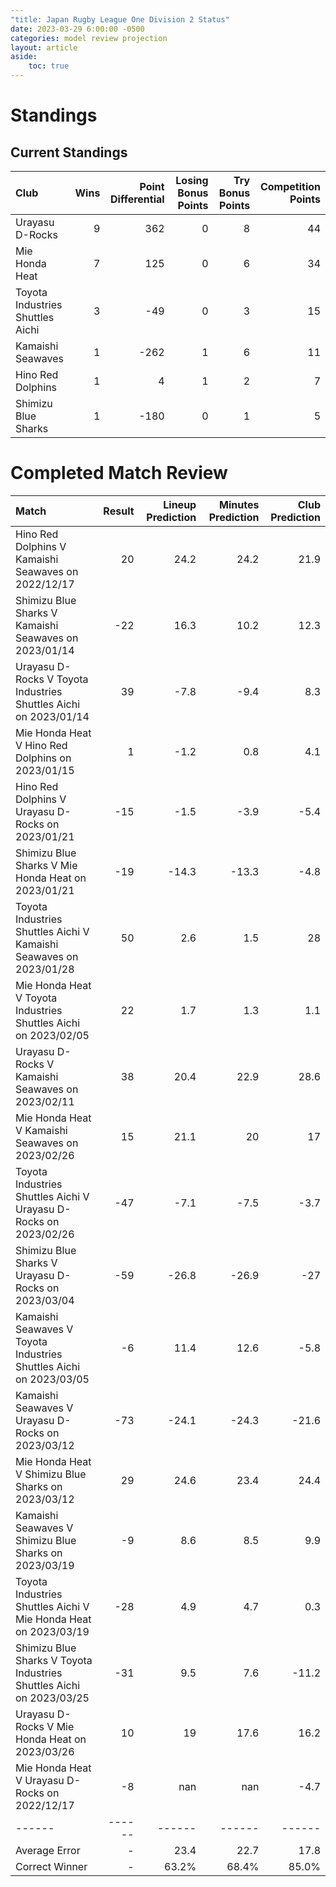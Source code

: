 ```yaml
---  
"title: Japan Rugby League One Division 2 Status"  
date: 2023-03-29 6:00:00 -0500  
categories: model review projection  
layout: article  
aside:  
    toc: true  
---
```

# Standings

## Current Standings


| Club                             |   Wins |   Point Differential |   Losing Bonus Points |   Try Bonus Points |   Competition Points |
|:---------------------------------|-------:|---------------------:|----------------------:|-------------------:|---------------------:|
| Urayasu D-Rocks                  |      9 |                  362 |                     0 |                  8 |                   44 |
| Mie Honda Heat                   |      7 |                  125 |                     0 |                  6 |                   34 |
| Toyota Industries Shuttles Aichi |      3 |                  -49 |                     0 |                  3 |                   15 |
| Kamaishi Seawaves                |      1 |                 -262 |                     1 |                  6 |                   11 |
| Hino Red Dolphins                |      1 |                    4 |                     1 |                  2 |                    7 |
| Shimizu Blue Sharks              |      1 |                 -180 |                     0 |                  1 |                    5 |



# Completed Match Review


| Match                                                                |   Result |   Lineup Prediction |   Minutes Prediction |   Club Prediction |
|:---------------------------------------------------------------------|---------:|--------------------:|---------------------:|------------------:|
| Hino Red Dolphins V Kamaishi Seawaves on 2022/12/17                  |       20 |                24.2 |                 24.2 |              21.9 |
| Shimizu Blue Sharks V Kamaishi Seawaves on 2023/01/14                |      -22 |                16.3 |                 10.2 |              12.3 |
| Urayasu D-Rocks V Toyota Industries Shuttles Aichi on 2023/01/14     |       39 |                -7.8 |                 -9.4 |               8.3 |
| Mie Honda Heat V Hino Red Dolphins on 2023/01/15                     |        1 |                -1.2 |                  0.8 |               4.1 |
| Hino Red Dolphins V Urayasu D-Rocks on 2023/01/21                    |      -15 |                -1.5 |                 -3.9 |              -5.4 |
| Shimizu Blue Sharks V Mie Honda Heat on 2023/01/21                   |      -19 |               -14.3 |                -13.3 |              -4.8 |
| Toyota Industries Shuttles Aichi V Kamaishi Seawaves on 2023/01/28   |       50 |                 2.6 |                  1.5 |              28   |
| Mie Honda Heat V Toyota Industries Shuttles Aichi on 2023/02/05      |       22 |                 1.7 |                  1.3 |               1.1 |
| Urayasu D-Rocks V Kamaishi Seawaves on 2023/02/11                    |       38 |                20.4 |                 22.9 |              28.6 |
| Mie Honda Heat V Kamaishi Seawaves on 2023/02/26                     |       15 |                21.1 |                 20   |              17   |
| Toyota Industries Shuttles Aichi V Urayasu D-Rocks on 2023/02/26     |      -47 |                -7.1 |                 -7.5 |              -3.7 |
| Shimizu Blue Sharks V Urayasu D-Rocks on 2023/03/04                  |      -59 |               -26.8 |                -26.9 |             -27   |
| Kamaishi Seawaves V Toyota Industries Shuttles Aichi on 2023/03/05   |       -6 |                11.4 |                 12.6 |              -5.8 |
| Kamaishi Seawaves V Urayasu D-Rocks on 2023/03/12                    |      -73 |               -24.1 |                -24.3 |             -21.6 |
| Mie Honda Heat V Shimizu Blue Sharks on 2023/03/12                   |       29 |                24.6 |                 23.4 |              24.4 |
| Kamaishi Seawaves V Shimizu Blue Sharks on 2023/03/19                |       -9 |                 8.6 |                  8.5 |               9.9 |
| Toyota Industries Shuttles Aichi V Mie Honda Heat on 2023/03/19      |      -28 |                 4.9 |                  4.7 |               0.3 |
| Shimizu Blue Sharks V Toyota Industries Shuttles Aichi on 2023/03/25 |      -31 |                 9.5 |                  7.6 |             -11.2 |
| Urayasu D-Rocks V Mie Honda Heat on 2023/03/26                       |       10 |                19   |                 17.6 |              16.2 |
| Mie Honda Heat V Urayasu D-Rocks on 2022/12/17                       |       -8 |               nan   |                nan   |              -4.7 |
| ------ | ------ | ------ | ------ | ------ |
| Average Error |       - | 23.4 | 22.7 | 17.8 |
| Correct Winner |       - | 63.2% | 68.4% | 85.0% |


